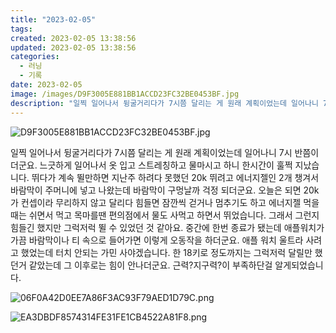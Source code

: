 ```yaml
---
title: "2023-02-05"
tags:
created: 2023-02-05 13:38:56
updated: 2023-02-05 13:38:56
categories:
  - 러닝
  - 기록
date: 2023-02-05
image: /images/D9F3005E881BB1ACCD23FC32BE0453BF.jpg
description: "일찍 일어나서 뒹굴거리다가 7시쯤 달리는 게 원래 계획이었는데 일어나니 7시 반쯤이더군요. 느긋하게 일어나서 옷 입고 스트레칭하고 물마시고 하니 한시간이 훌쩍 지났습니다. 뛰다가 계속 뛸만하면 지난주 하려다 못했던 20k 뛰려고 에너지젤인 2개 챙겨서 바람막이 주머니에 넣고 나왔는데 바"
---
```


![D9F3005E881BB1ACCD23FC32BE0453BF.jpg](/images/D9F3005E881BB1ACCD23FC32BE0453BF.jpg)
 
 

일찍 일어나서 뒹굴거리다가 7시쯤 달리는 게 원래 계획이었는데 일어나니 7시 반쯤이더군요. 느긋하게 일어나서 옷 입고 스트레칭하고 물마시고 하니 한시간이 훌쩍 지났습니다. 
뛰다가 계속 뛸만하면 지난주 하려다 못했던 20k 뛰려고 에너지젤인 2개 챙겨서 바람막이 주머니에 넣고 나왔는데 바람막이 구멍날까 걱정 되더군요.
오늘은 되면 20k가 컨셉이라 무리하지 않고 달리다 힘들면 잠깐씩 걷거나 멈추기도 하고 에너지젤 먹을 때는 쉬면서 먹고 목마를땐 편의점에서 물도 사먹고 하면서 뛰었습니다. 그래서 그런지 힘들긴 했지만 그럭저럭 뛸 수 있었던 것 같아요. 중간에 한번 종료가 됐는데 애플워치가 가끔 바람막이나 티 속으로 들어가면 이렇게 오동작을 하더군요. 애플 워치 울트라 사려고 했었는데 터치 안되는 가민 사야겠습니다. 
한 18키로 정도까지는 그럭저럭 달릴만 했던거 같았는데 그 이후로는 힘이 안나더군요. 근력?지구력?이 부족하단걸 알게되었습니다.

 
 ![06F0A42D0EE7A86F3AC93F79AED1D79C.png](/images/06F0A42D0EE7A86F3AC93F79AED1D79C.png)
 
 

 
 ![EA3DBDF8574314FE31FE1CB4522A81F8.png](/images/EA3DBDF8574314FE31FE1CB4522A81F8.png)
